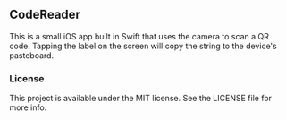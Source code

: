 ## CodeReader

This is a small iOS app built in Swift that uses the camera to scan a QR code.  Tapping the label on the screen will copy the string to the device's pasteboard.


### License

This project is available under the MIT license. See the LICENSE file for more info.
